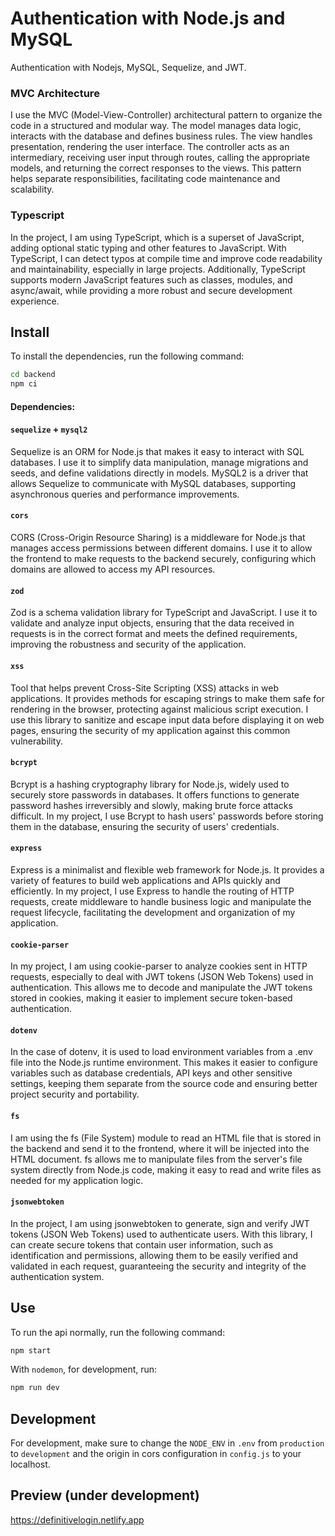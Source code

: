 # Authentication with Node.js and MySQL

Authentication with Nodejs, MySQL, Sequelize, and JWT.

### MVC Architecture

I use the MVC (Model-View-Controller) architectural pattern to organize the code in a structured and modular way. The model manages data logic, interacts with the database and defines business rules. The view handles presentation, rendering the user interface. The controller acts as an intermediary, receiving user input through routes, calling the appropriate models, and returning the correct responses to the views. This pattern helps separate responsibilities, facilitating code maintenance and scalability.

### Typescript

In the project, I am using TypeScript, which is a superset of JavaScript, adding optional static typing and other features to JavaScript. With TypeScript, I can detect typos at compile time and improve code readability and maintainability, especially in large projects. Additionally, TypeScript supports modern JavaScript features such as classes, modules, and async/await, while providing a more robust and secure development experience.

## Install

To install the dependencies, run the following command:

```bash
cd backend
npm ci
```

#### Dependencies:

#### `sequelize` + `mysql2`

Sequelize is an ORM for Node.js that makes it easy to interact with SQL databases. I use it to simplify data manipulation, manage migrations and seeds, and define validations directly in models. MySQL2 is a driver that allows Sequelize to communicate with MySQL databases, supporting asynchronous queries and performance improvements.

#### `cors`

CORS (Cross-Origin Resource Sharing) is a middleware for Node.js that manages access permissions between different domains. I use it to allow the frontend to make requests to the backend securely, configuring which domains are allowed to access my API resources.

#### `zod`

Zod is a schema validation library for TypeScript and JavaScript. I use it to validate and analyze input objects, ensuring that the data received in requests is in the correct format and meets the defined requirements, improving the robustness and security of the application.

#### `xss`

Tool that helps prevent Cross-Site Scripting (XSS) attacks in web applications. It provides methods for escaping strings to make them safe for rendering in the browser, protecting against malicious script execution. I use this library to sanitize and escape input data before displaying it on web pages, ensuring the security of my application against this common vulnerability.

#### `bcrypt`

Bcrypt is a hashing cryptography library for Node.js, widely used to securely store passwords in databases. It offers functions to generate password hashes irreversibly and slowly, making brute force attacks difficult. In my project, I use Bcrypt to hash users' passwords before storing them in the database, ensuring the security of users' credentials.

#### `express`

Express is a minimalist and flexible web framework for Node.js. It provides a variety of features to build web applications and APIs quickly and efficiently. In my project, I use Express to handle the routing of HTTP requests, create middleware to handle business logic and manipulate the request lifecycle, facilitating the development and organization of my application.

#### `cookie-parser`

In my project, I am using cookie-parser to analyze cookies sent in HTTP requests, especially to deal with JWT tokens (JSON Web Tokens) used in authentication. This allows me to decode and manipulate the JWT tokens stored in cookies, making it easier to implement secure token-based authentication.

#### `dotenv`

In the case of dotenv, it is used to load environment variables from a .env file into the Node.js runtime environment. This makes it easier to configure variables such as database credentials, API keys and other sensitive settings, keeping them separate from the source code and ensuring better project security and portability.

#### `fs`

I am using the fs (File System) module to read an HTML file that is stored in the backend and send it to the frontend, where it will be injected into the HTML document. fs allows me to manipulate files from the server's file system directly from Node.js code, making it easy to read and write files as needed for my application logic.

#### `jsonwebtoken`

In the project, I am using jsonwebtoken to generate, sign and verify JWT tokens (JSON Web Tokens) used to authenticate users. With this library, I can create secure tokens that contain user information, such as identification and permissions, allowing them to be easily verified and validated in each request, guaranteeing the security and integrity of the authentication system.

## Use

To run the api normally, run the following command:

```bash
npm start
```

With `nodemon`, for development, run:

```bash
npm run dev
```

## Development

For development, make sure to change the `NODE_ENV` in `.env` from `production` to `development` and the origin in cors configuration in `config.js` to your localhost.

## Preview (under development)

<a href="https://definitivelogin.netlify.app" target="_blank">https://definitivelogin.netlify.app</a>

